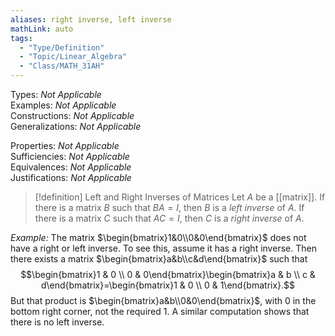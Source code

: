```yaml
---
aliases: right inverse, left inverse
mathLink: auto
tags:
  - "Type/Definition"
  - "Topic/Linear_Algebra"
  - "Class/MATH_31AH"
---
```

Types: <i>Not Applicable</i>  
Examples: <i>Not Applicable</i>  
Constructions: <i>Not Applicable</i>  
Generalizations: <i>Not Applicable</i>  

Properties: <i>Not Applicable</i>  
Sufficiencies: <i>Not Applicable</i>  
Equivalences: <i>Not Applicable</i>  
Justifications: <i>Not Applicable</i>  

> [!definition] Left and Right Inverses of Matrices
> Let $A$ be a [[matrix]]. If there is a matrix $B$ such that $BA=I$, then $B$ is a *left inverse* of $A$. If there is a matrix $C$ such that $AC=I$, then $C$ is a *right inverse* of $A$.

*Example:* The matrix $\begin{bmatrix}1&0\\0&0\end{bmatrix}$ does not have a right or left inverse. To see this, assume it has a right inverse. Then there exists a matrix $\begin{bmatrix}a&b\\c&d\end{bmatrix}$ such that $$\begin{bmatrix}1 & 0 \\
0 & 0\end{bmatrix}\begin{bmatrix}a & b \\
c & d\end{bmatrix}=\begin{bmatrix}1 & 0 \\
0 & 1\end{bmatrix}.$$
But that product is $\begin{bmatrix}a&b\\0&0\end{bmatrix}$, with 0 in the bottom right corner, not the required 1. A similar computation shows that there is no left inverse.

